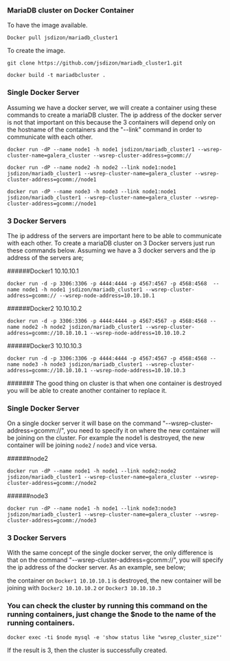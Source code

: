 ### MariaDB cluster on Docker Container

To have the image available.
```
Docker pull jsdizon/mariadb_cluster1
```

To create the image.

```
git clone https://github.com/jsdizon/mariadb_cluster1.git

docker build -t mariadbcluster .

```

### Single Docker Server
Assuming we have a docker server, we will create a container using these commands to create a mariaDB cluster. The ip address of the docker server is not that important on this because the 3 containers will depend only on the hostname of the containers and the "--link" command in order to communicate with each other.

```
docker run -dP --name node1 -h node1 jsdizon/mariadb_cluster1 --wsrep-cluster-name=galera_cluster --wsrep-cluster-address=gcomm://

docker run -dP --name node2 -h node2 --link node1:node1 jsdizon/mariadb_cluster1 --wsrep-cluster-name=galera_cluster --wsrep-cluster-address=gcomm://node1

docker run -dP --name node3 -h node3 --link node1:node1 jsdizon/mariadb_cluster1 --wsrep-cluster-name=galera_cluster --wsrep-cluster-address=gcomm://node1
```


### 3 Docker Servers
The ip address of the servers are important here to be able to communicate with each other. To create a mariaDB cluster on 3 Docker servers just run these commands below. Assuming we have a 3 docker servers and the ip address of the servers are;

######Docker1 10.10.10.1
```
docker run -d -p 3306:3306 -p 4444:4444 -p 4567:4567 -p 4568:4568  --name node1 -h node1 jsdizon/mariadb_cluster1 --wsrep-cluster-address=gcomm:// --wsrep-node-address=10.10.10.1
```
######Docker2 10.10.10.2
```
docker run -d -p 3306:3306 -p 4444:4444 -p 4567:4567 -p 4568:4568 --name node2 -h node2 jsdizon/mariadb_cluster1 --wsrep-cluster-address=gcomm://10.10.10.1 --wsrep-node-address=10.10.10.2
```
######Docker3 10.10.10.3
```
docker run -d -p 3306:3306 -p 4444:4444 -p 4567:4567 -p 4568:4568 --name node3 -h node3 jsdizon/mariadb_cluster1 --wsrep-cluster-address=gcomm://10.10.10.1 --wsrep-node-address=10.10.10.3
```

####### The good thing on cluster is that when one container is destroyed you will be able to create another container to replace it.

### Single Docker Server
On a single docker server it will base on the command "--wsrep-cluster-address=gcomm://", you need to specify it on where the new container will be joining on the cluster. For example the node1 is destroyed, the new container will be joining `node2` / `node3` and vice versa.

######node2
```
docker run -dP --name node1 -h node1 --link node2:node2 jsdizon/mariadb_cluster1 --wsrep-cluster-name=galera_cluster --wsrep-cluster-address=gcomm://node2
```
######node3
```
docker run -dP --name node1 -h node1 --link node3:node3 jsdizon/mariadb_cluster1 --wsrep-cluster-name=galera_cluster --wsrep-cluster-address=gcomm://node3
```
### 3 Docker Servers
With the same concept of the single docker server, the only difference is that on the command "--wsrep-cluster-address=gcomm://", you will specify the ip address of the docker server. As an example, see below;

  the container on `Docker1 10.10.10.1` is destroyed, the new container will be joining with `Docker2 10.10.10.2` or `Docker3 10.10.10.3`


### You can check the cluster by running this command on the running containers, just change the $node to the name of the running containers.
```
docker exec -ti $node mysql -e 'show status like "wsrep_cluster_size"'
```
If the result is 3, then the cluster is successfully created.
